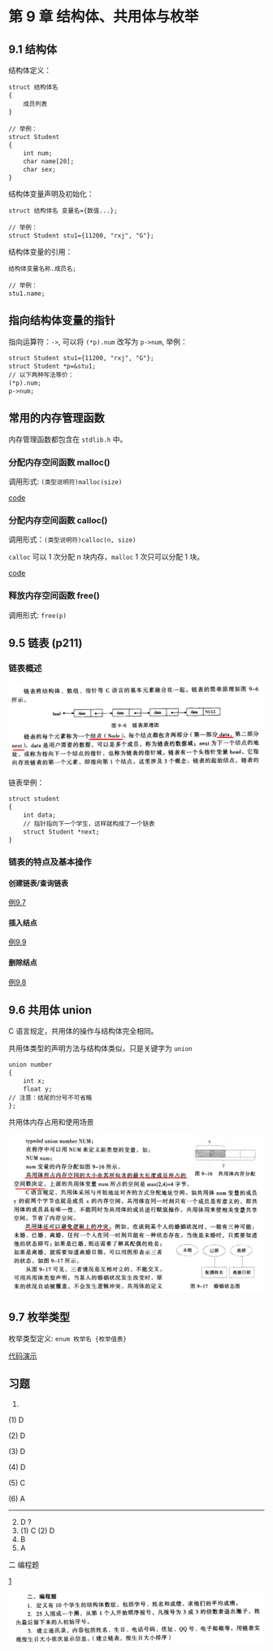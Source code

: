 # 第 9 章 结构体、共用体与枚举

## 9.1 结构体

结构体定义：

```
struct 结构体名
{
    成员列表
}

// 举例：
struct Student
{
    int num;
    char name[20];
    char sex;
}
```

结构体变量声明及初始化：

```
struct 结构体名 变量名={数值...};

// 举例：
struct Student stu1={11200, "rxj", "G"};
```

结构体变量的引用：

```
结构体变量名称.成员名;

// 举例：
stu1.name;
```

## 指向结构体变量的指针

指向运算符：`->`, 可以将 `(*p).num` 改写为 `p->num`, 举例：

```
struct Student stu1={11200, "rxj", "G"};
struct Student *p=&stu1;
// 以下两种写法等价：
(*p).num;
p->num;
```

## 常用的内存管理函数

内存管理函数都包含在 `stdlib.h` 中。

### 分配内存空间函数 malloc()

调用形式: `(类型说明符)malloc(size)`

[code](example.malloc.c)

### 分配内存空间函数 calloc()

调用形式：`(类型说明符)calloc(n, size)`

`calloc` 可以 1 次分配 n 块内存，`malloc` 1 次只可以分配 1 块。

[code](example.calloc.c)

### 释放内存空间函数 free()

调用形式: `free(p)`

## 9.5 链表 (p211)

### 链表概述

![linked list](chian.png)

链表举例：

```
struct student
{
    int data;
    // 指针指向下一个学生，这样就构成了一个链表
    struct Student *next;    
}
```

### 链表的特点及基本操作

#### 创建链表/查询链表

[例9.7](9.7.c)

#### 插入结点

[例9.9](9.9.c)

#### 删除结点

[例9.8](9.8.c)

## 9.6 共用体 union

C 语言规定，共用体的操作与结构体完全相同。

共用体类型的声明方法与结构体类似，只是关键字为 `union`

```
union number
{
    int x;
    float y;
// 注意：结尾的分号不可省略
};
```

共用体内存占用和使用场景

![union](union.png)

## 9.7 枚举类型

枚举类型定义: `enum 枚举名 {枚举值表}`

[代码演示](9.11.c)

## 习题

1. 

(1) D 

(2) D

(3) D

(4) D

(5) C

(6) A

---

2. D ?
3. (1) C (2) D
4. B
5. A

二 编程题

[1](exercise.1.c)

![exercise](exercise.2.png)


